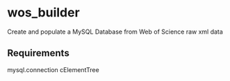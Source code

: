 # wos_builder
Create and populate a MySQL Database from Web of Science raw xml data

## Requirements

mysql.connection
cElementTree